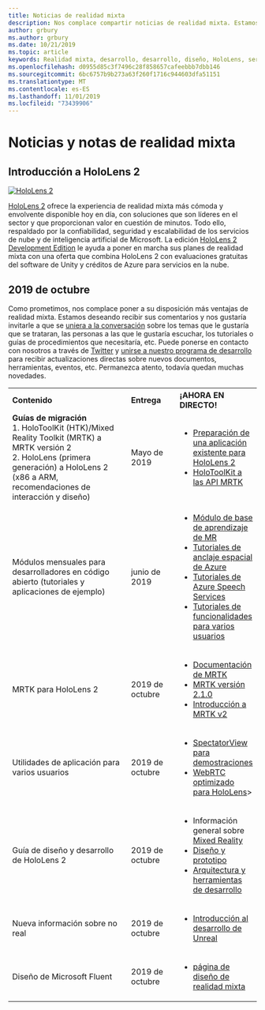 ```yaml
---
title: Noticias de realidad mixta
description: Nos complace compartir noticias de realidad mixta. Estamos pensando en oír sus comentarios y le gustaría invitarle a unirse a la conversación.
author: grbury
ms.author: grbury
ms.date: 10/21/2019
ms.topic: article
keywords: Realidad mixta, desarrollo, desarrollo, diseño, HoloLens, servicios de Azure, noticias, HoloLens 2
ms.openlocfilehash: d0955d85c3f7496c28f858657cafeebbb7dbb146
ms.sourcegitcommit: 6bc6757b9b273a63f260f1716c944603dfa51151
ms.translationtype: MT
ms.contentlocale: es-ES
ms.lasthandoff: 11/01/2019
ms.locfileid: "73439906"
---
```

# <a name="mixed-reality-news-and-notes"></a>Noticias y notas de realidad mixta

## <a name="introducing-hololens-2"></a>Introducción a HoloLens 2

[![HoloLens 2](images/hololens2.jpg)](https://www.microsoft.com/hololens/hardware)

[HoloLens 2](https://www.microsoft.com/hololens/hardware) ofrece la experiencia de realidad mixta más cómoda y envolvente disponible hoy en día, con soluciones que son líderes en el sector y que proporcionan valor en cuestión de minutos. Todo ello, respaldado por la confiabilidad, seguridad y escalabilidad de los servicios de nube y de inteligencia artificial de Microsoft. La edición [HoloLens 2 Development Edition](https://www.microsoft.com//hololens/developers) le ayuda a poner en marcha sus planes de realidad mixta con una oferta que combina HoloLens 2 con evaluaciones gratuitas del software de Unity y créditos de Azure para servicios en la nube.

## <a name="october-2019"></a>2019 de octubre

Como prometimos, nos complace poner a su disposición más ventajas de realidad mixta. Estamos deseando recibir sus comentarios y nos gustaría invitarle a que se [uniera a la conversación](https://holodevelopersslack.azurewebsites.net/) sobre los temas que le gustaría que se trataran, las personas a las que le gustaría escuchar, los tutoriales o guías de procedimientos que necesitaría, etc. Puede ponerse en contacto con nosotros a través de [Twitter](https://twitter.com/MxdRealityDev) y [unirse a nuestro programa de desarrollo](https://aka.ms/iwantmr) para recibir actualizaciones directas sobre nuevos documentos, herramientas, eventos, etc. Permanezca atento, todavía quedan muchas novedades.

<table>
<tr>
<th style="width: 400px; text-align:left;">Contenido</th><th style="width: 125px; text-align:left;">Entrega</th><th style="width: 125px; text-align:left;">¡AHORA EN DIRECTO!</th>
</tr> 
<tr>
<td><b>Guías de migración</b> <br>1. HoloToolKit (HTK)/Mixed Reality Toolkit (MRTK) a MRTK versión 2
<br>2. HoloLens (primera generación) a HoloLens 2 (x86 a ARM, recomendaciones de interacción y diseño)
</td></td><td>Mayo de 2019</td><td> <ul><li><a href=https://docs.microsoft.com/windows/mixed-reality/mrtk-porting-guide>Preparación de una aplicación existente para HoloLens 2</a><li><a href=https://microsoft.github.io/MixedRealityToolkit-Unity/Documentation/HTKToMRTKPortingGuide.html>HoloToolKit a las API MRTK</a></td>
</tr>
<tr>
<td>Módulos mensuales para desarrolladores en código abierto (tutoriales y aplicaciones de ejemplo)</td><td>junio de 2019</td><td> <ul><li><a href=https://docs.microsoft.com/windows/mixed-reality/mrlearning-base-ch1>Módulo de base de aprendizaje de MR</a><li><a href=https://docs.microsoft.com/windows/mixed-reality/mrlearning-asa-ch1>Tutoriales de anclaje espacial de Azure</a><li><a href=https://docs.microsoft.com/windows/mixed-reality/mrlearning-speechsdk-ch1>Tutoriales de Azure Speech Services</a><li><a href=https://docs.microsoft.com/windows/mixed-reality/mrlearning-sharing(photon)-ch1>Tutoriales de funcionalidades para varios usuarios</a></td>
</tr>
<tr>
<td>MRTK para HoloLens 2</td><td>2019 de octubre</td><td> <ul><li><a href=https://microsoft.github.io/MixedRealityToolkit-Unity/Documentation/GettingStartedWithTheMRTK.html>Documentación de MRTK</a><li><a href=https://github.com/Microsoft/MixedRealityToolkit-Unity/releases>MRTK versión 2.1.0</a><li><a href=https://docs.microsoft.com/windows/mixed-reality/mrtk-getting-started>Introducción a MRTK v2</a></td>
</tr>
<tr>
<td>Utilidades de aplicación para varios usuarios</td><td>2019 de octubre</td><td> <ul><li><a href=https://docs.microsoft.com/windows/mixed-reality/spectator-view>SpectatorView para demostraciones</a><li><a href=https://github.com/microsoft/MixedReality-WebRTC>WebRTC optimizado para HoloLens</a>></td>
</tr>
<tr>
<td>Guía de diseño y desarrollo de HoloLens 2</td><td>2019 de octubre</td><td> <ul><li>Información general sobre <a href=https://docs.microsoft.com/windows/mixed-reality/>Mixed Reality</a><li><a href=https://docs.microsoft.com/windows/mixed-reality/design>Diseño y prototipo</a><li><a href=https://docs.microsoft.com/windows/mixed-reality/development>Arquitectura y herramientas de desarrollo</a></td>
</tr>
<tr>
  <td>Nueva información sobre no real</td><td>2019 de octubre</td><td> <ul><li><a href=https://docs.microsoft.com/windows/mixed-reality/unreal-development-overview>Introducción al desarrollo de Unreal</a></td>
</tr>
<tr>
  <td>Diseño de Microsoft Fluent</td><td>2019 de octubre</td><td> <ul><li><a href=https://www.microsoft.com/design/fluent/>página de diseño de realidad mixta</a></td>
</tr>
</table>
